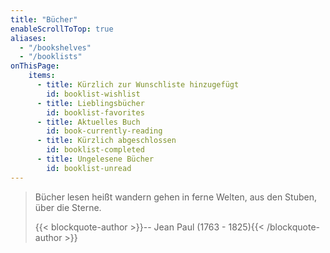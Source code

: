 ```yaml
---
title: "Bücher"
enableScrollToTop: true
aliases:
  - "/bookshelves"
  - "/booklists"
onThisPage:
    items:
      - title: Kürzlich zur Wunschliste hinzugefügt
        id: booklist-wishlist
      - title: Lieblingsbücher
        id: booklist-favorites
      - title: Aktuelles Buch
        id: book-currently-reading
      - title: Kürzlich abgeschlossen
        id: booklist-completed
      - title: Ungelesene Bücher
        id: booklist-unread
---
```

> Bücher lesen heißt wandern gehen in ferne Welten, aus den Stuben, über die 
> Sterne.
> 
> {{< blockquote-author >}}-- Jean Paul (1763 - 1825){{< /blockquote-author >}}